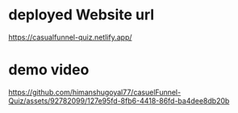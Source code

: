 
# deployed Website url
https://casualfunnel-quiz.netlify.app/


# demo video

https://github.com/himanshugoyal77/casuelFunnel-Quiz/assets/92782099/127e95fd-8fb6-4418-86fd-ba4dee8db20b

